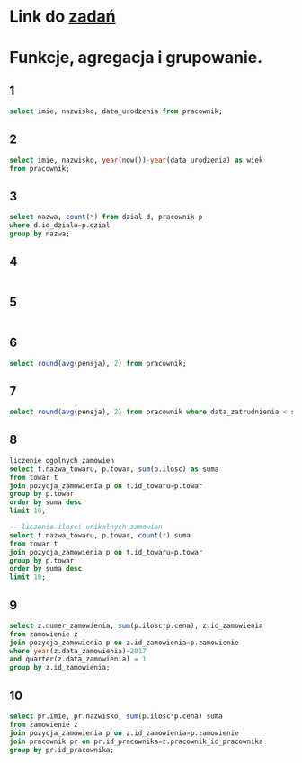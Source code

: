 # Link do [zadań](https://github.com/kropiak/zti_bazy/blob/master/lab_3/lab_3_zadania_1.md)
# Funkcje, agregacja i grupowanie.

## 1
```SQL
select imie, nazwisko, data_urodzenia from pracownik;
```

## 2
```SQL
select imie, nazwisko, year(now())-year(data_urodzenia) as wiek
from pracownik;
```

## 3
```SQL
select nazwa, count(*) from dzial d, pracownik p
where d.id_dzialu=p.dzial
group by nazwa;
```

## 4
```SQL
```

## 5
```SQL
```

## 6
```SQL
select round(avg(pensja), 2) from pracownik;
```

## 7
```SQL
select round(avg(pensja), 2) from pracownik where data_zatrudnienia < subdate(data_zatrudnienia, interval 5 year);
```

## 8
```SQL
liczenie ogolnych zamowien
select t.nazwa_towaru, p.towar, sum(p.ilosc) as suma
from towar t
join pozycja_zamowienia p on t.id_towaru=p.towar
group by p.towar
order by suma desc
limit 10;

-- liczenie ilosci unikalnych zamowien
select t.nazwa_towaru, p.towar, count(*) suma
from towar t
join pozycja_zamowienia p on t.id_towaru=p.towar
group by p.towar
order by suma desc
limit 10;
```

## 9
```SQL
select z.numer_zamowienia, sum(p.ilosc*p.cena), z.id_zamowienia
from zamowienie z
join pozycja_zamowienia p on z.id_zamowienia=p.zamowienie
where year(z.data_zamowienia)=2017
and quarter(z.data_zamowienia) = 1
group by z.id_zamowienia;
```

## 10
```SQL
select pr.imie, pr.nazwisko, sum(p.ilosc*p.cena) suma
from zamowienie z
join pozycja_zamowienia p on z.id_zamowienia=p.zamowienie
join pracownik pr on pr.id_pracownika=z.pracownik_id_pracownika
group by pr.id_pracownika;
```
